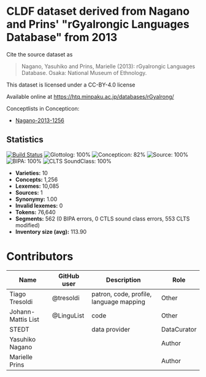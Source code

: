 # CLDF dataset derived from Nagano and Prins' "rGyalrongic Languages Database" from 2013

Cite the source dataset as

> Nagano, Yasuhiko and Prins, Marielle (2013): rGyalrongic Languages Database. Osaka: National Museum of Ethnology.

This dataset is licensed under a CC-BY-4.0 license

Available online at https://htq.minpaku.ac.jp/databases/rGyalrong/


Conceptlists in Concepticon:
- [Nagano-2013-1256](https://concepticon.clld.org/contributions/Nagano-2013-1256)
## Statistics


[![Build Status](https://travis-ci.org/lexibank/naganorgyalrongic.svg?branch=master)](https://travis-ci.org/lexibank/naganorgyalrongic)
![Glottolog: 100%](https://img.shields.io/badge/Glottolog-100%25-brightgreen.svg "Glottolog: 100%")
![Concepticon: 82%](https://img.shields.io/badge/Concepticon-82%25-yellowgreen.svg "Concepticon: 82%")
![Source: 100%](https://img.shields.io/badge/Source-100%25-brightgreen.svg "Source: 100%")
![BIPA: 100%](https://img.shields.io/badge/BIPA-100%25-brightgreen.svg "BIPA: 100%")
![CLTS SoundClass: 100%](https://img.shields.io/badge/CLTS%20SoundClass-100%25-brightgreen.svg "CLTS SoundClass: 100%")

- **Varieties:** 10
- **Concepts:** 1,256
- **Lexemes:** 10,085
- **Sources:** 1
- **Synonymy:** 1.00
- **Invalid lexemes:** 0
- **Tokens:** 76,640
- **Segments:** 562 (0 BIPA errors, 0 CTLS sound class errors, 553 CLTS modified)
- **Inventory size (avg):** 113.90

# Contributors

Name               | GitHub user | Description | Role
---                | ---         | --- | --- 
Tiago Tresoldi     | @tresoldi   | patron, code, profile, language mapping | Other 
Johann-Mattis List | @LinguList  | code | Other
STEDT | | data provider | DataCurator
Yasuhiko Nagano | | | Author
Marielle Prins | | | Author



